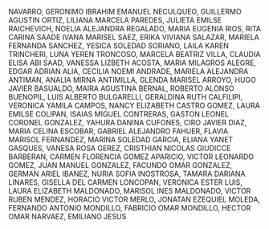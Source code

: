 
NAVARRO, GERONIMO IBRAHIM EMANUEL
NECULQUEO, GUILLERMO AGUSTIN
ORTIZ, LILIANA MARCELA
PAREDES, JULIETA EMILSE
RAICHEVICH, NOELIA ALEJANDRA
REGALADO, MARIA EUGENIA
RIOS, RITA CARINA
SAADE IVANA MARISEL
SAEZ, ERIKA VIVIANA
SALAZAR, MARIELA FERNANDA
SANCHEZ, YESICA SOLEDAD
SORIANO, LAILA KAREN
TRINCHERI, LUNA YEREN
TRONCOSO, MARCELA BEATRIZ
VILLA, CLAUDIA ELISA
ABI SAAD, VANESSA LIZBETH
ACOSTA, MARIA MILAGROS
ALEGRE, EDGAR ADRIAN
ALIA, CECILIA NOEMI
ANDRADE, MARIELA ALEJANDRA
ANTIMAN, ANALIA MIRNA
ANTIMILLA, GLENDA MARISEL
ARROYO, HUGO JAVIER
BASUALDO, MAIRA AGUSTINA
BERNAL, ROBERTO ALONSO
BUENOPIL, LUIS ALBERTO
BULGARELLI, GERALDINA RUTH
CALFILIPI, VERONICA YAMILA
CAMPOS, NANCY ELIZABETH
CASTRO GOMEZ, LAURA EMILSE
COLIPAN, ISAIAS MIGUEL
CONTRERAS, GASTON LEONEL
CORONEL GONZALEZ, YAHURA DANINA
CUFONES, CIRO JAVIER
DIAZ, MARIA CELINA
ESCOBAR, GABRIEL ALEJANDRO
FAHUER, FLAVIA MARISOL
FERNANDEZ, MARINA SOLEDAD
GARCIA, ELIANA YANET
GASQUES, VANESA ROSA
GEREZ, CRISTHIAN NICOLAS
GIUDICCE BARBERAN, CARMEN FLORENCIA
GOMEZ APARICIO, VICTOR LEONARDO
GOMEZ, JUAN MANUEL
GONZALEZ, FACUNDO OMAR
GONZALEZ, GERMAN ARIEL
IBANEZ, NURIA SOFIA
INOSTROSA, TAMARA DARIANA
LINARES, GISELLA DEL CARMEN
LONCOPAN, VERONICA ESTER
LUIS, LAURA ELIZABETH
MALDONADO, MARISOL INES
MALDONADO, VICTOR RUBEN
MENDEZ, HORACIO VICTOR
MERLO, JONATAN EZEQUIEL
MOLEDA, FERNANDO ANTONIO
MONDILLO, FABRICIO OMAR
MONDILLO, HECTOR OMAR
NARVAEZ, EMILIANO JESUS
